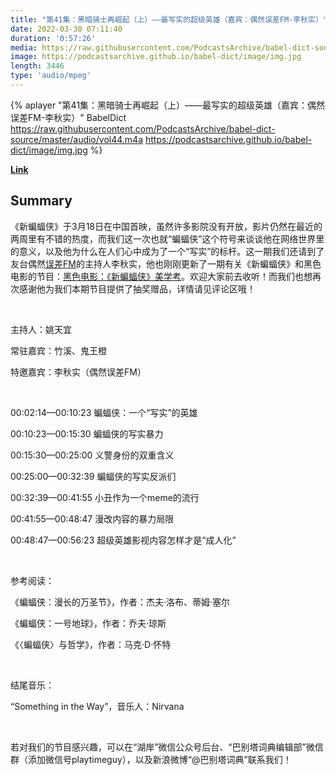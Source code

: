```yaml
---
title: "第41集：黑暗骑士再崛起（上）——最写实的超级英雄（嘉宾：偶然误差FM-李秋实）"
date: 2022-03-30 07:11:40
duration: '0:57:26'
media: https://raw.githubusercontent.com/PodcastsArchive/babel-dict-source/master/audio/vol44.m4a
image: https://podcastsarchive.github.io/babel-dict/image/img.jpg
length: 3446
type: 'audio/mpeg'
---
```


{% aplayer "第41集：黑暗骑士再崛起（上）——最写实的超级英雄（嘉宾：偶然误差FM-李秋实）" BabelDict  https://raw.githubusercontent.com/PodcastsArchive/babel-dict-source/master/audio/vol44.m4a https://podcastsarchive.github.io/babel-dict/image/img.jpg %}

**[Link](https://www.xiaoyuzhoufm.com/episode/624402ce4bc2b450952d90b2)**

## Summary
<p>《新蝙蝠侠》于3月18日在中国首映，虽然许多影院没有开放，影片仍然在最近的两周里有不错的热度，而我们这一次也就“蝙蝠侠”这个符号来谈谈他在网络世界里的意义，以及他为什么在人们心中成为了一个“写实”的标杆。这一期我们还请到了友台偶然<a href="https://www.xiaoyuzhoufm.com/podcast/610208cb2da1faa7d844feb7?s=eyJ1IjoiNjAxY2FiMjhlMGY1ZTcyM2JiZTkwNWNkIn0%3D" rel="nofollow">误差FM</a>的主持人李秋实，他也刚刚更新了一期有关《新蝙蝠侠》和黑色电影的节目：<a href="https://www.xiaoyuzhoufm.com/episode/624199802cc71848ff19ca84?s=eyJ1IjoiNjAxY2FiMjhlMGY1ZTcyM2JiZTkwNWNkIn0%3D" rel="nofollow">黑色电影：《新蝙蝠侠》美学考</a>。欢迎大家前去收听！而我们也想再次感谢他为我们本期节目提供了抽奖赠品，详情请见评论区哦！</p><p><br /></p><p>主持人：姚天宜</p><p>常驻嘉宾：竹溪、鬼王橙</p><p>特邀嘉宾：李秋实（偶然误差FM）</p><p><br /></p><p>00:02:14—00:10:23 蝙蝠侠：一个“写实”的英雄</p><p>00:10:23—00:15:30 蝙蝠侠的写实暴力</p><p>00:15:30—00:25:00 义警身份的双重含义</p><p>00:25:00—00:32:39 蝙蝠侠的写实反派们</p><p>00:32:39—00:41:55 小丑作为一个meme的流行</p><p>00:41:55—00:48:47 漫改内容的暴力局限</p><p>00:48:47—00:56:23 超级英雄影视内容怎样才是“成人化”</p><p><br /></p><p>参考阅读：</p><p>《蝙蝠侠：漫长的万圣节》，作者：杰夫·洛布、蒂姆·塞尔</p><p>《蝙蝠侠：一号地球》，作者：乔夫·琼斯</p><p>《〈蝙蝠侠〉与哲学》，作者：马克·D·怀特</p><p><br /></p><p>结尾音乐：</p><p>“Something in the Way”，音乐人：Nirvana</p><p><br /></p><p>若对我们的节目感兴趣，可以在“湖岸”微信公众号后台、“巴别塔词典编辑部”微信群（添加微信号playtimeguy），以及新浪微博“@巴别塔词典”联系我们！</p>
    